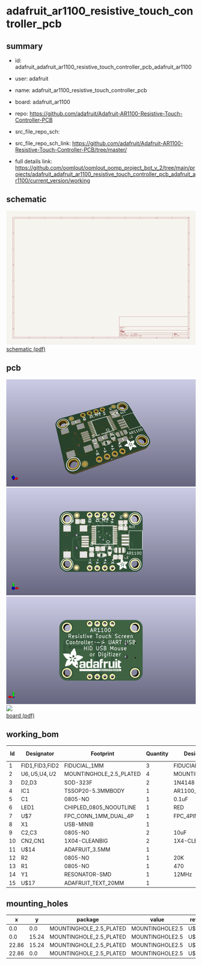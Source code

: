 # adafruit_ar1100_resistive_touch_controller_pcb
 
## summary 
* id: adafruit_adafruit_ar1100_resistive_touch_controller_pcb_adafruit_ar1100
* user: adafruit
* name: adafruit_ar1100_resistive_touch_controller_pcb
* board: adafruit_ar1100
* repo: https://github.com/adafruit/Adafruit-AR1100-Resistive-Touch-Controller-PCB



* src_file_repo_sch: 
* src_file_repo_sch_link: https://github.com/adafruit/Adafruit-AR1100-Resistive-Touch-Controller-PCB/tree/master/
* full details link: https://github.com/oomlout/oomlout_oomp_project_bot_v_2/tree/main/projects/adafruit_adafruit_ar1100_resistive_touch_controller_pcb_adafruit_ar1100/current_version/working  

## schematic  
![](working_schematic_600.png)  
[schematic (pdf)](working_schematic.pdf) 






















## pcb  
![](working_3d_600.png) 
![](working_3d_front_600.png)  
![](working_3d_back_600.png)  
![](working_600.png)  
[board (pdf)](working.pdf)  

## working_bom
| Id | Designator | Footprint | Quantity | Designation | Supplier and ref |  | None | 
| --- | --- | --- | --- | --- | --- | --- | --- | 
| 1 | FID1,FID3,FID2 | FIDUCIAL_1MM | 3 | FIDUCIAL" |  |  | [''] | 
| 2 | U$6,U$5,U$4,U$2 | MOUNTINGHOLE_2.5_PLATED | 4 | MOUNTINGHOLE2.5 |  |  | [''] | 
| 3 | D2,D3 | SOD-323F | 2 | 1N4148 |  |  | [''] | 
| 4 | IC1 | TSSOP20-5.3MMBODY | 1 | AR1100_SSOP |  |  | [''] | 
| 5 | C1 | 0805-NO | 1 | 0.1uF |  |  | [''] | 
| 6 | LED1 | CHIPLED_0805_NOOUTLINE | 1 | RED |  |  | [''] | 
| 7 | U$7 | FPC_CONN_1MM_DUAL_4P | 1 | FPC_4PIN_12969 |  |  | [''] | 
| 8 | X1 | USB-MINIB | 1 |  |  |  | [''] | 
| 9 | C2,C3 | 0805-NO | 2 | 10uF |  |  | [''] | 
| 10 | CN2,CN1 | 1X04-CLEANBIG | 2 | 1X4-CLEANBIG |  |  | [''] | 
| 11 | U$14 | ADAFRUIT_3.5MM | 1 |  |  |  | [''] | 
| 12 | R2 | 0805-NO | 1 | 20K |  |  | [''] | 
| 13 | R1 | 0805-NO | 1 | 470 |  |  | [''] | 
| 14 | Y1 | RESONATOR-SMD | 1 | 12MHz |  |  | [''] | 
| 15 | U$17 | ADAFRUIT_TEXT_20MM | 1 |  |  |  | [''] | 



## mounting_holes
| x | y | package | value | ref | size | 
| --- | --- | --- | --- | --- | --- | 
| 0.0 | 0.0 | MOUNTINGHOLE_2.5_PLATED | MOUNTINGHOLE2.5 | U$2 | m3 | 
| 0.0 | 15.24 | MOUNTINGHOLE_2.5_PLATED | MOUNTINGHOLE2.5 | U$4 | m3 | 
| 22.86 | 15.24 | MOUNTINGHOLE_2.5_PLATED | MOUNTINGHOLE2.5 | U$5 | m3 | 
| 22.86 | 0.0 | MOUNTINGHOLE_2.5_PLATED | MOUNTINGHOLE2.5 | U$6 | m3 | 


